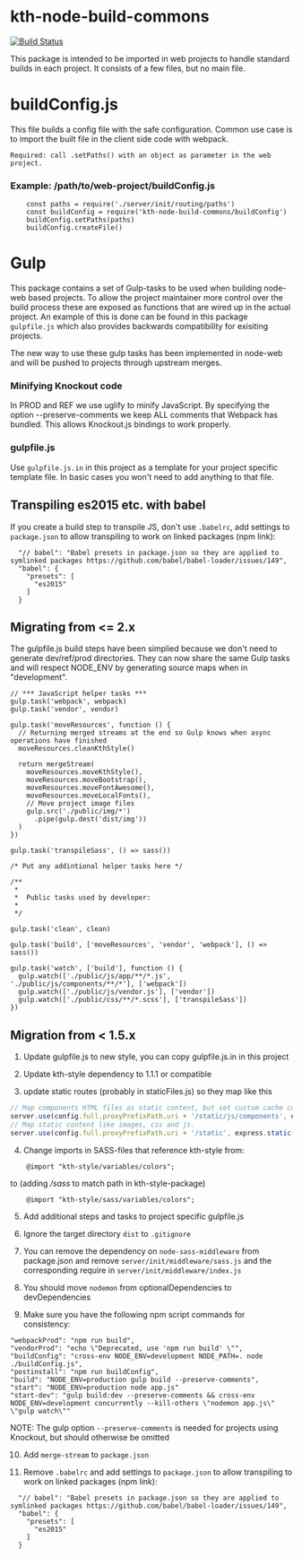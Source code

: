 # kth-node-build-commons
[![Build Status](https://travis-ci.org/KTH/kth-node-build-commons.svg?branch=master)](https://travis-ci.org/KTH/kth-node-build-commons)

This package is intended to be imported in web projects to handle standard builds in each project. It consists of a few files, but no main file.

# buildConfig.js
This file builds a config file with the safe configuration.
Common use case is to import the built file in the client side code with webpack.

`Required: call .setPaths() with an object as parameter in the web project.`

### Example: /path/to/web-project/buildConfig.js
```
	const paths = require('./server/init/routing/paths')
	const buildConfig = require('kth-node-build-commons/buildConfig')
	buildConfig.setPaths(paths)
	buildConfig.createFile()
```

# Gulp
This package contains a set of Gulp-tasks to be used when building node-web based projects. To allow the project maintainer more control over the build process these are exposed as functions that are wired up in the actual project. An example of this is done can be found in this package `gulpfile.js` which also provides backwards compatibility for exisiting projects.

The new way to use these gulp tasks has been implemented in node-web and will be pushed to projects through upstream merges.

### Minifying Knockout code
In PROD and REF we use uglify to minify JavaScript. By specifying the option --preserve-comments we keep ALL comments that
Webpack has bundled. This allows Knockout.js bindings to work properly.

### gulpfile.js

Use `gulpfile.js.in` in this project as a template for your project specific template file. In basic cases you won't need to add anything to that file.

## Transpiling es2015 etc. with babel

If you create a build step to transpile JS, don't use `.babelrc`, add settings to `package.json` to allow transpiling to work on linked packages (npm link):

```
  "// babel": "Babel presets in package.json so they are applied to symlinked packages https://github.com/babel/babel-loader/issues/149",
  "babel": {
    "presets": [
      "es2015"
    ]
  }
```
## Migrating from <= 2.x

The gulpfile.js build steps have been simplied because we don't need to generate dev/ref/prod directories. They can now share the same Gulp tasks and will respect NODE_ENV by generating source maps when in "development".

```
// *** JavaScript helper tasks ***
gulp.task('webpack', webpack)
gulp.task('vendor', vendor)

gulp.task('moveResources', function () {
  // Returning merged streams at the end so Gulp knows when async operations have finished
  moveResources.cleanKthStyle()

  return mergeStream(
    moveResources.moveKthStyle(),
    moveResources.moveBootstrap(),
    moveResources.moveFontAwesome(),
    moveResources.moveLocalFonts(),
    // Move project image files
    gulp.src('./public/img/*')
      .pipe(gulp.dest('dist/img'))
  )
})

gulp.task('transpileSass', () => sass())

/* Put any addintional helper tasks here */

/**
 *
 *  Public tasks used by developer:
 *
 */

gulp.task('clean', clean)

gulp.task('build', ['moveResources', 'vendor', 'webpack'], () => sass())

gulp.task('watch', ['build'], function () {
  gulp.watch(['./public/js/app/**/*.js', './public/js/components/**/*'], ['webpack'])
  gulp.watch(['./public/js/vendor.js'], ['vendor'])
  gulp.watch(['./public/css/**/*.scss'], ['transpileSass'])
})
```

## Migration from < 1.5.x

1. Update gulpfile.js to new style, you can copy gulpfile.js.in in this project

2. Update kth-style dependency to 1.1.1 or compatible

3. update static routes (probably in staticFiles.js) so they map like this

```JavaScript
// Map components HTML files as static content, but set custom cache control header, currently no-cache to force If-modified-since/Etag check.
server.use(config.full.proxyPrefixPath.uri + '/static/js/components', express.static('./dist/js/components', { setHeaders: setCustomCacheControl }))
// Map static content like images, css and js.
server.use(config.full.proxyPrefixPath.uri + '/static', express.static('./dist'))
```

4. Change imports in SASS-files that reference kth-style from:

```
	@import "kth-style/variables/colors";
```

  to (adding */sass* to match path in kth-style-package)

```
	@import "kth-style/sass/variables/colors";
```

5. Add additional steps and tasks to project specific gulpfile.js

6. Ignore the target directory `dist` to `.gitignore`

7. You can remove the dependency on `node-sass-middleware` from package.json and remove `server/init/middleware/sass.js` and the corresponding require in `server/init/middleware/index.js`

8. You should move `nodemon` from optionalDependencies to devDependencies

9. Make sure you have the following npm script commands for consistency:

```
"webpackProd": "npm run build",
"vendorProd": "echo \"Deprecated, use 'npm run build' \"",
"buildConfig": "cross-env NODE_ENV=development NODE_PATH=. node ./buildConfig.js",
"postinstall": "npm run buildConfig",
"build": "NODE_ENV=production gulp build --preserve-comments",
"start": "NODE_ENV=production node app.js"
"start-dev": "gulp build:dev --preserve-comments && cross-env NODE_ENV=development concurrently --kill-others \"nodemon app.js\" \"gulp watch\""
```

  NOTE: The gulp option `--preserve-comments` is needed for projects using Knockout, but should otherwise be omitted

10. Add `merge-stream` to `package.json`

11. Remove `.babelrc` and add settings to `package.json` to allow transpiling to work on linked packages (npm link):

```
  "// babel": "Babel presets in package.json so they are applied to symlinked packages https://github.com/babel/babel-loader/issues/149",
  "babel": {
    "presets": [
      "es2015"
    ]
  }
```